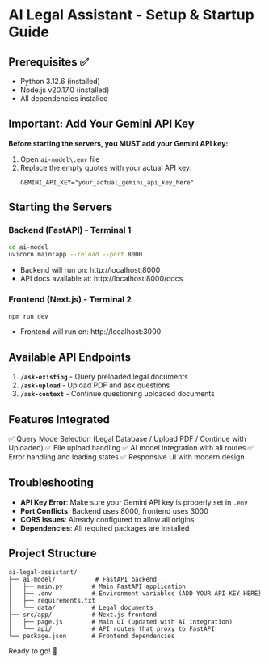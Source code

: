 # AI Legal Assistant - Setup & Startup Guide

## Prerequisites ✅
- Python 3.12.6 (installed)
- Node.js v20.17.0 (installed)
- All dependencies installed

## Important: Add Your Gemini API Key

**Before starting the servers, you MUST add your Gemini API key:**

1. Open `ai-model\.env` file
2. Replace the empty quotes with your actual API key:
   ```
   GEMINI_API_KEY="your_actual_gemini_api_key_here"
   ```

## Starting the Servers

### Backend (FastAPI) - Terminal 1
```bash
cd ai-model
uvicorn main:app --reload --port 8000
```
- Backend will run on: http://localhost:8000
- API docs available at: http://localhost:8000/docs

### Frontend (Next.js) - Terminal 2
```bash
npm run dev
```
- Frontend will run on: http://localhost:3000

## Available API Endpoints

1. **`/ask-existing`** - Query preloaded legal documents
2. **`/ask-upload`** - Upload PDF and ask questions
3. **`/ask-context`** - Continue questioning uploaded documents

## Features Integrated

✅ Query Mode Selection (Legal Database / Upload PDF / Continue with Uploaded)
✅ File upload handling
✅ AI model integration with all routes
✅ Error handling and loading states
✅ Responsive UI with modern design

## Troubleshooting

- **API Key Error**: Make sure your Gemini API key is properly set in `.env`
- **Port Conflicts**: Backend uses 8000, frontend uses 3000
- **CORS Issues**: Already configured to allow all origins
- **Dependencies**: All required packages are installed

## Project Structure

```
ai-legal-assistant/
├── ai-model/           # FastAPI backend
│   ├── main.py        # Main FastAPI application
│   ├── .env           # Environment variables (ADD YOUR API KEY HERE)
│   ├── requirements.txt
│   └── data/          # Legal documents
├── src/app/           # Next.js frontend
│   ├── page.js        # Main UI (updated with AI integration)
│   └── api/           # API routes that proxy to FastAPI
└── package.json       # Frontend dependencies
```

Ready to go! 🚀
